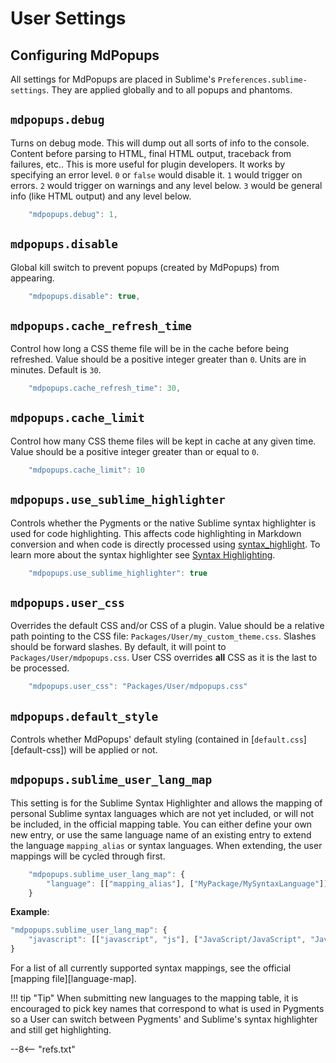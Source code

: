# User Settings

## Configuring MdPopups

All settings for MdPopups are placed in Sublime's `Preferences.sublime-settings`.  They are applied globally and to all
popups and phantoms.

## `mdpopups.debug`

Turns on debug mode.  This will dump out all sorts of info to the console.  Content before parsing to HTML, final HTML
output, traceback from failures, etc..  This is more useful for plugin developers.  It works by specifying an error
level.  `0` or `false` would disable it.  `1` would trigger on errors. `2` would trigger on warnings and any level
below. `3` would be general info (like HTML output) and any level below.

```js
    "mdpopups.debug": 1,
```

## `mdpopups.disable`

Global kill switch to prevent popups (created by MdPopups) from appearing.

```js
    "mdpopups.disable": true,
```

## `mdpopups.cache_refresh_time`

Control how long a CSS theme file will be in the cache before being refreshed.  Value should be a positive integer
greater than `0`.  Units are in minutes.  Default is `30`.

```js
    "mdpopups.cache_refresh_time": 30,
```

## `mdpopups.cache_limit`

Control how many CSS theme files will be kept in cache at any given time.  Value should be a positive integer greater
than or equal to `0`.

```js
    "mdpopups.cache_limit": 10
```

## `mdpopups.use_sublime_highlighter`

Controls whether the Pygments or the native Sublime syntax highlighter is used for code highlighting.  This affects code
highlighting in Markdown conversion and when code is directly processed using
[syntax_highlight](./api.md#syntax-highlight). To learn more about the syntax highlighter see
[Syntax Highlighting](./styling.md#syntax-highlighting).

```js
    "mdpopups.use_sublime_highlighter": true
```

## `mdpopups.user_css`

Overrides the default CSS and/or CSS of a plugin.  Value should be a relative path pointing to the CSS file:
`Packages/User/my_custom_theme.css`.  Slashes should be forward slashes. By default, it will point to
`Packages/User/mdpopups.css`.  User CSS overrides **all** CSS as it is the last to be processed.

```js
    "mdpopups.user_css": "Packages/User/mdpopups.css"
```

## `mdpopups.default_style`

Controls whether MdPopups' default styling (contained in [`default.css`][default-css]) will be applied or not.

## `mdpopups.sublime_user_lang_map`

This setting is for the Sublime Syntax Highlighter and allows the mapping of personal Sublime syntax languages which are
not yet included, or will not be included, in the official mapping table.  You can either define your own new entry, or
use the same language name of an existing entry to extend the language `mapping_alias` or syntax languages.  When
extending, the user mappings will be cycled through first.

```js
    "mdpopups.sublime_user_lang_map": {
        "language": [["mapping_alias"], ["MyPackage/MySyntaxLanguage"]]
    }
```

**Example**:
```js
"mdpopups.sublime_user_lang_map": {
    "javascript": [["javascript", "js"], ["JavaScript/JavaScript", "JavaScriptNext - ES6 Syntax/JavaScriptNext"]]
}
```

For a list of all currently supported syntax mappings, see the official [mapping file][language-map].

!!! tip "Tip"
    When submitting new languages to the mapping table, it is encouraged to pick key names that correspond to what is
    used in Pygments so a User can switch between Pygments' and Sublime's syntax highlighter and still get
    highlighting.

--8<-- "refs.txt"
